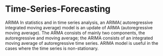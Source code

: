 # Time-Series-Forecasting

ARIMA
In statistics and in time series analysis, an  ARIMA( autoregressive integrated moving average) model is an update of ARMA (autoregressive moving average). The ARMA consists of mainly two components, the autoregressive and moving average; the ARIMA consists of an integrated moving average of autoregressive time series.  ARIMA model is useful in the cases where the time series is non-stationary. 
